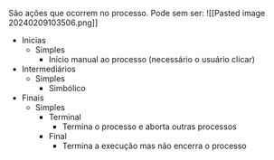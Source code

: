 São ações que ocorrem no processo. 
Pode sem ser:
![[Pasted image 20240209103506.png]]
- Inicias
	- Simples
		- Início manual ao processo (necessário o usuário clicar)
- Intermediários
	- Simples
		- Simbólico
- Finais
	- Simples
		- Terminal
			- Termina o processo e aborta outras processos
		- Final
			- Termina a execução mas não encerra o processo